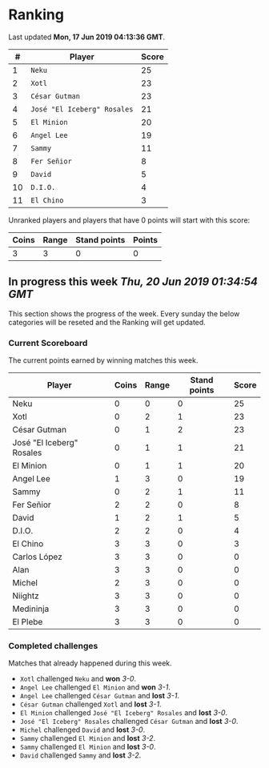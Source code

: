 # Ranking

Last updated **Mon, 17 Jun 2019 04:13:36 GMT**.

|#|Player|Score|
|-|------|-----|
|1|`Neku`|25|
|2|`Xotl`|23|
|3|`César Gutman`|23|
|4|`José "El Iceberg" Rosales`|21|
|5|`El Minion`|20|
|6|`Angel Lee`|19|
|7|`Sammy`|11|
|8|`Fer Señior`|8|
|9|`David`|5|
|10|`D.I.O.`|4|
|11|`El Chino`|3|

Unranked players and players that have 0 points will start with this score:

|Coins|Range|Stand points|Points|
|-----|-----|------------|------|
|3|3|0|0|

## In progress this week *Thu, 20 Jun 2019 01:34:54 GMT*
This section shows the progress of the week. Every sunday the below categories will be reseted and the Ranking will get updated.

### Current Scoreboard
The current points earned by winning matches this week.

|Player|Coins|Range|Stand points|Score|
|------|-----|-----|------------|-----|
|Neku|0|0|0|25|
|Xotl|0|2|1|23|
|César Gutman|0|1|2|23|
|José "El Iceberg" Rosales|0|1|1|21|
|El Minion|0|1|1|20|
|Angel Lee|1|3|0|19|
|Sammy|0|2|1|11|
|Fer Señior|2|2|0|8|
|David|1|2|1|5|
|D.I.O.|2|2|0|4|
|El Chino|3|3|0|3|
|Carlos López|3|3|0|0|
|Alan|3|3|0|0|
|Michel|2|3|0|0|
|Niightz|3|3|0|0|
|Medininja|3|3|0|0|
|El Plebe|3|3|0|0|

### Completed challenges
Matches that already happened during this week.

* `Xotl` challenged `Neku` and **won** *3-0*.
* `Angel Lee` challenged `El Minion` and **won** *3-1*.
* `Angel Lee` challenged `César Gutman` and **lost** *3-1*.
* `César Gutman` challenged `Xotl` and **lost** *3-1*.
* `El Minion` challenged `José "El Iceberg" Rosales` and **lost** *3-0*.
* `José "El Iceberg" Rosales` challenged `César Gutman` and **lost** *3-0*.
* `Michel` challenged `David` and **lost** *3-0*.
* `Sammy` challenged `El Minion` and **lost** *3-2*.
* `Sammy` challenged `El Minion` and **lost** *3-0*.
* `David` challenged `Sammy` and **lost** *3-2*.

